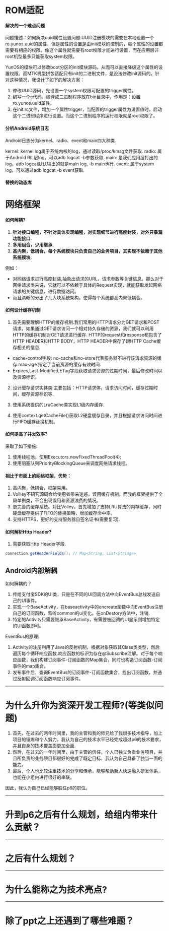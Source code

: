 # ROM适配

#### 解决的一个难点问题

问题描述：如何解决uuid属性设置问题.UUID注册模块的需要在本地设置一个ro.yunos.uuid的属性，但是属性的设置是由init模块的控制的，每个属性的设置都需要有相应的权限。像这个属性就需要有root权限才能进行设置，而在应用层非root机型最多只能获取system权限。

YunOS的模块可以修改boot分区的init模块源码，从而可以直接降级这个属性的设置权限。而MTK机型拼包适配只有init的二进制文件，是没法修改init源码的。针对这种情况，我设计了如下的解决方案：

1. 修改UUID源码，先设置一个system权限可配置的trigger属性。
2. 编写一个c代码，编译成二进制程序放在bin目录中，作用是：设置ro.yunos.uuid属性。
2. 在init.rc文件，增加一个属性trigger，当配置的trigger属性为设置值时，启动这个二进制程序进行设置。而这个二进制程序的运行权限就是root权限了。

#### 分析Android系统日志

Android日志分为kernel、radio、event和main四大种类.

kernel: kernel log属于系统内核的log，通过读取/proc/kmsg文件获取.
radio: 属于Android RIL层log，可以adb logcat -b参数获取.
main: 是我们应用层打出的log，adb logcat默认输出的就是main log, -b main也行.
event: 属于system log，可以通过adb logcat -b event获取.

#### 替换的动态库




# 网络框架

#### 如何解耦?

1. **针对接口编程，不针对具体实现编程，对实现细节进行高度封装，对外只暴漏功能接口.**
2. **多用组合，少用继承.**
3. **高内聚，低耦合，每个系统模块只负责自己的业务项目，其实现不依赖于其他系统模块.**

例如：

* 对网络请求进行高度封装,抽象出请求的URL，请求参数等关键信息。那么对于网络请求类来说，它就可以不依赖于具体的Request实现，就能获取发起网络请求的关键信息，进行数据访问。
* 而且清晰的分出了几大块系统架构，使得每个系统都高内聚低耦合。

#### 如何设计缓存机制

1. 首先需要理解HTTP的缓存机制.我们常用的HTTP请求分为GET请求和POST请求，如果通过GET请求访问一个相对持久存储的资源，我们就可以利用HTTP的缓存机制对GET请求进行缓存.
HTTP的request和response都包含了HTTP HEADER和HTTP BODY，HTTP HEADER中保存了跟HTTP Cache缓存相关的信息.

* cache-control字段: no-cache和no-store代表服务器不进行该请求资源的缓存.max-age:指定了当前资源的缓存有效时间.
* Expires,Last-Modified,ETag字段获取请求资源的过期时间，最后修改时间以及资源标识。

2. 设计缓存请求实体类.主要包括：HTTP请求体，请求访问时间，缓存过期时间，缓存资源标识等.

3. 使用系统提供的LruCache类实现L1级内存缓存.

4. 使用context.getCacheFile()获取L2硬盘缓存目录，并且根据请求访问时间进行FIFO缓存替换机制。


#### 如何提高了并发效率?

采取了如下措施:

1. 使用线程池。使用Executors.newFixedThreadPool(4);
2. 使用阻塞队列PriorityBlockingQueue来调度网络请求线程。


#### 相比于市面上的网络框架，优势：

1. 高内聚，低耦合，框架易用。
2. Vollley不研究源码会给使用者带来迷惑，误用缓存机制。而我的框架提供了全局单例类，不会出现误用和资源浪费的情况。
3. 更完善的缓存系统。对比Volley，首先增加了支持LRU算法的内存缓存，同时硬盘缓存提供了FIFO的替换策略，增加缓存命中率。
4. 支持HTTPS，更好的支持服务器自签名证书(需要复习).


#### 如何解析Http Header?

1. 需要获取Http Header字段.

```java
connection.getHeaderFields(); // Map<String, List<String>>
```


## Android内部解耦

如何解耦的？

1. 传给支付宝SDK的UI类，只是在不同的UI回调方法中向EventBus总线发送自己的UI事件。
2. 实现一个BaseActivity，在baseactivity中的oncreate函数中向EventBus注册自己的订阅函数，监听common的ui变化。在onDestory方法中，注销.
3. 特定的Activity只需要继承BaseActivity，有需要被回调的UI显示则增加特定的UI函数即可。

EventBus的原理:

1. Activity的注册利用了Java的反射机制，根据对象获取其Class类类型，然后遍历每个循环响应函数.响应函数的标识为存在@Subscribe注解。对于每个响应函数，我们构建订阅事件-订阅函数的Map集合，同时也构造订阅函数-订阅事件的map集合。
2. 发布事件后，查询EventBus的订阅事件-订阅函数集合，找出订阅函数，并通过反射回调订阅函数响应订阅事件。


-------
# 为什么升你为资深开发工程师?(等类似问题)

1. 首先，在过去的两年时间里，我的主管和我的师兄给了我很多技术指导，加上项目的锤炼和个人努力，我认为自己的技术水平已经完成超过p6的技术要求，并且自身的技术覆盖面更加全面.
2. 然后，在过去的一年时间里，由于主管的信任，个人已独立负责业务项目，并且所负责的业务项目都很好的完成了既定目标，我认为自己具备了独当一面的能力。
3. 最后，个人也比较注重技术的分享和传承，能够帮助新人快速融入研发体系，也能在小组内进行很好的串联。

因此，我认为自己已经能够胜任p6的职位。

-------
# 升到p6之后有什么规划，给组内带来什么贡献？


-------
# 之后有什么规划？


-------
# 为什么能称之为技术亮点?


------
# 除了ppt之上还遇到了哪些难题？


